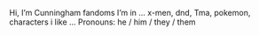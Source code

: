 Hi, I’m Cunningham
fandoms I’m in ... x-men, dnd, Tma, pokemon, 
characters i like ... 
Pronouns: he / him / they / them 

<!---
fuzzy-blue-elf/fuzzy-blue-elf is a ✨ special ✨ repository because its `README.md` (this file) appears on your GitHub profile.
You can click the Preview link to take a look at your changes.
--->
